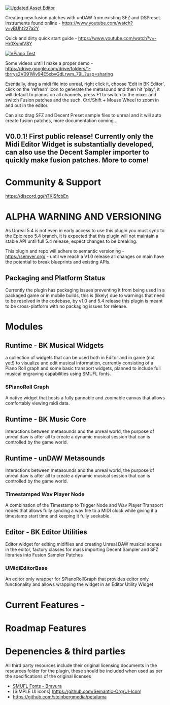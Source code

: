 [![Updated Asset Editor](https://img.youtube.com/vi/2eu9s3Za9Qg/0.jpg)](https://www.youtube.com/watch?v=Eqh5qmGusRg)

Creating new fusion patches with unDAW from existing SFZ and DSPreset instruments found online - https://www.youtube.com/watch?v=yBUht2z7a2Y


Quick and dirty quick start guide - https://www.youtube.com/watch?v=-Hr0XsmlV8Y

[![VPiano Test](https://img.youtube.com/vi/NkY0bB5pHyE/0.jpg)](https://www.youtube.com/watch?v=NkY0bB5pHyE)


Some videos until I make a proper demo - https://drive.google.com/drive/folders/1-tbrrys2V091Wv94E5xbvGdLrwm_79i_?usp=sharing

Esentially, drag a midi file into unreal, right click it, choose 'Edit in BK Editor', click on the 'refresh' icon to generate the metasound and then hit 'play', it will default to pianos on all channels, press F1 to switch to the mixer and switch Fusion patches and the such. Ctrl/Shift + Mouse Wheel to zoom in and out in the editor. 

Can also drag SFZ and Decent Preset sample files to unreal and it will auto create fusion patches, more documentation coming...


## V0.0.1! First public release! Currently only the Midi Editor Widget is substantially developed, can also use the Decent Sampler importer to quickly make fusion patches. More to come! 

# Community & Support

https://discord.gg/hTKjSfcbEn


# ALPHA WARNING AND VERSIONING
As Unreal 5.4 is not even in early access to use this plugin you must sync to the Epic repo 5.4 branch, it is expected that this plugin will not maintain a stable API until full 5.4 release, expect changes to be breaking.

This plugin and repo will adhere to semantic versioning - https://semver.org/ - until we reach a V1.0 release all changes on main have the potential to break blueprints and existing APIs. 

## Packaging and Platform Status

Currently the plugin has packaging issues preventing it from being used in a packaged game or in mobile builds, this is (likely) due to warnings that need to be resolved in the codebase, by v1.0 and 5.4 release this plugin is meant to be cross-platform with no packaging issues for release. 

# Modules
## Runtime - BK Musical Widgets 
a collection of widgets that can be used both in Editor and in game (not yet!) to visualize and edit musical information, currently consisting of a Piano Roll graph and some basic transport widgets, planned to include full musical engraving capabilities using SMUFL fonts.

### SPianoRoll Graph
A native widget that hosts a fully pannable and zoomable canvas that allows comfortably viewing midi data.

## Runtime - BK Music Core
Interactions between metasounds and the unreal world, the purpose of unreal daw is after all to create a dynamic musical session that can is controlled by the game world.

## Runtime - unDAW Metasounds
Interactions between metasounds and the unreal world, the purpose of unreal daw is after all to create a dynamic musical session that can is controlled by the game world.

### Timestamped Wav Player Node
A combination of the Timestamp to Trigger Node and Wav Player Transport nodes that allows fully syncing a wav file to a MIDI clock while giving it a timestamp start time and keeping it fully seekable. 

## Editor - BK Editor Utilities
Editor widget for editing midifiles and creating Unreal DAW musical scenes in the editor, factory classes for mass importing Decent Sampler and SFZ libraries into Fusion Sampler Patches 

### UMidiEditorBase
An editor only wrapper for SPianoRollGraph that provides editor only functionality and allows wrapping the widget in an Editor Utility Widget 

# Current Features - 




# Roadmap Features

# Depenencies & third parties
All third party resources include their original licensing documents in the resources folder for the plugin, these should be included when used as per the specifications of the original licenses 
- [SMUFL Fonts - Bravura](https://github.com/steinbergmedia/bravura)
- [SIMPLE UI icons] (https://github.com/Semantic-Org/UI-Icon)
- https://github.com/steinbergmedia/petaluma


